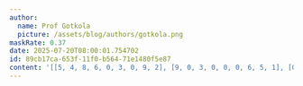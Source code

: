 ```yaml
---
author:
  name: Prof Gotkola
  picture: /assets/blog/authors/gotkola.png
maskRate: 0.37
date: 2025-07-20T08:00:01.754702
id: 89cb17ca-653f-11f0-b564-71e1480f5e87
content: '[[5, 4, 8, 6, 0, 3, 0, 9, 2], [9, 0, 3, 0, 0, 0, 6, 5, 1], [0, 2, 1, 5, 0, 7, 8, 4, 3], [4, 1, 0, 0, 0, 8, 3, 6, 0], [3, 8, 0, 0, 5, 0, 0, 1, 7], [7, 0, 0, 3, 4, 0, 2, 8, 5], [8, 5, 0, 0, 0, 9, 1, 0, 6], [1, 0, 9, 4, 0, 2, 5, 7, 8], [0, 6, 0, 1, 0, 5, 0, 3, 4]]'
---
```


